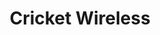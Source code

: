 ---
title: "Cricket Wireless"
url: /denver/cricket-wireless-east-evans-avenue/
shop: mobile phone
---